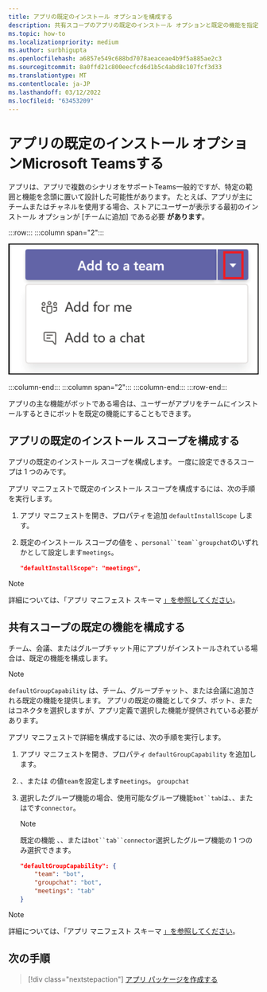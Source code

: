 ```yaml
---
title: アプリの既定のインストール オプションを構成する
description: 共有スコープのアプリの既定のインストール オプションと既定の機能を指定する方法について説明します。
ms.topic: how-to
ms.localizationpriority: medium
ms.author: surbhigupta
ms.openlocfilehash: a6857e549c688bd7078aeaceae4b9f5a885ae2c3
ms.sourcegitcommit: 8a0ffd21c800eecfcd6d1b5c4abd8c107fcf3d33
ms.translationtype: MT
ms.contentlocale: ja-JP
ms.lasthandoff: 03/12/2022
ms.locfileid: "63453209"
---
```

# <a name="configure-default-install-options-for-your-microsoft-teams-app"></a>アプリの既定のインストール オプションMicrosoft Teamsする

アプリは、アプリで複数のシナリオをサポートTeams一般的ですが、特定の範囲と機能を念頭に置いて設計した可能性があります。 たとえば、アプリが主にチームまたはチャネルを使用する場合、ストアにユーザーが表示する最初のインストール オプションが [チームに追加] である必要 **があります**。

:::row:::
   :::column span="2":::

![アプリのドロップダウンの例を追加する](../../assets/images/compose-extensions/addanapp.png)

   :::column-end:::
   :::column span="2":::
   :::column-end:::
:::row-end:::

アプリの主な機能がボットである場合は、ユーザーがアプリをチームにインストールするときにボットを既定の機能にすることもできます。

## <a name="configure-your-apps-default-install-scope"></a>アプリの既定のインストール スコープを構成する

アプリの既定のインストール スコープを構成します。 一度に設定できるスコープは 1 つのみです。

アプリ マニフェストで既定のインストール スコープを構成するには、次の手順を実行します。

1. アプリ マニフェストを開き、プロパティを追加 `defaultInstallScope` します。
2. 既定のインストール スコープの値を 、`personal``team``groupchat`のいずれかとして設定します`meetings`。

    ```json
    "defaultInstallScope": "meetings",
    ```

> [!NOTE]
> 詳細については、「アプリ マニフェスト スキーマ [」を参照してください](~/resources/schema/manifest-schema.md)。

## <a name="configure-the-default-capability-for-shared-scopes"></a>共有スコープの既定の機能を構成する

チーム、会議、またはグループチャット用にアプリがインストールされている場合は、既定の機能を構成します。

> [!NOTE]
> `defaultGroupCapability` は、チーム、グループチャット、または会議に追加される既定の機能を提供します。 アプリの既定の機能としてタブ、ボット、またはコネクタを選択しますが、アプリ定義で選択した機能が提供されている必要があります。

アプリ マニフェストで詳細を構成するには、次の手順を実行します。

1. アプリ マニフェストを開き、プロパティ `defaultGroupCapability` を追加します。
2. 、または の値`team`を設定します`meetings`。 `groupchat`
3. 選択したグループ機能の場合、使用可能なグループ機能`bot``tab`は、、またはです`connector`。

    > [!NOTE]
    > 既定の機能 、、または`bot``tab``connector`選択したグループ機能の 1 つのみ選択できます。

    ```json
    "defaultGroupCapability": {
        "team": "bot",
        "groupchat": "bot",
        "meetings": "tab"
    }
    ```

> [!NOTE]
> 詳細については、「アプリ マニフェスト スキーマ [」を参照してください](~/resources/schema/manifest-schema.md)。

## <a name="next-step"></a>次の手順

> [!div class="nextstepaction"]
> [アプリ パッケージを作成する](~/concepts/build-and-test/apps-package.md)
